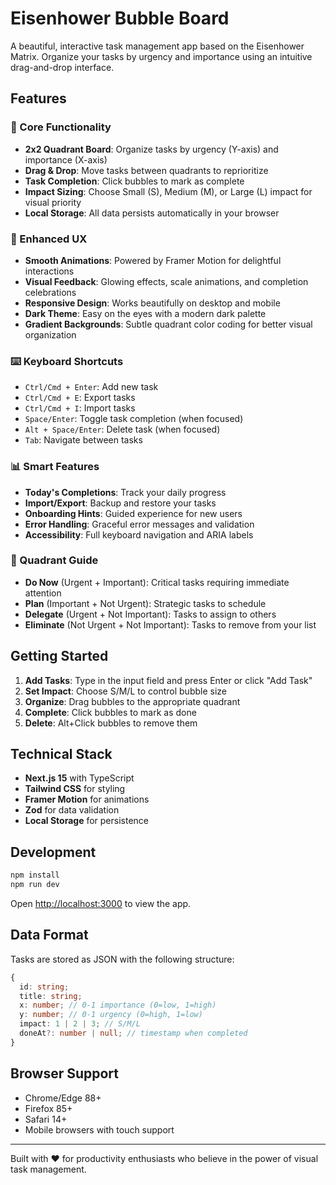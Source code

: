# Eisenhower Bubble Board

A beautiful, interactive task management app based on the Eisenhower Matrix. Organize your tasks by urgency and importance using an intuitive drag-and-drop interface.

## Features

### 🎯 Core Functionality
- **2x2 Quadrant Board**: Organize tasks by urgency (Y-axis) and importance (X-axis)
- **Drag & Drop**: Move tasks between quadrants to reprioritize
- **Task Completion**: Click bubbles to mark as complete
- **Impact Sizing**: Choose Small (S), Medium (M), or Large (L) impact for visual priority
- **Local Storage**: All data persists automatically in your browser

### 🎨 Enhanced UX
- **Smooth Animations**: Powered by Framer Motion for delightful interactions
- **Visual Feedback**: Glowing effects, scale animations, and completion celebrations
- **Responsive Design**: Works beautifully on desktop and mobile
- **Dark Theme**: Easy on the eyes with a modern dark palette
- **Gradient Backgrounds**: Subtle quadrant color coding for better visual organization

### ⌨️ Keyboard Shortcuts
- `Ctrl/Cmd + Enter`: Add new task
- `Ctrl/Cmd + E`: Export tasks
- `Ctrl/Cmd + I`: Import tasks
- `Space/Enter`: Toggle task completion (when focused)
- `Alt + Space/Enter`: Delete task (when focused)
- `Tab`: Navigate between tasks

### 📊 Smart Features
- **Today's Completions**: Track your daily progress
- **Import/Export**: Backup and restore your tasks
- **Onboarding Hints**: Guided experience for new users
- **Error Handling**: Graceful error messages and validation
- **Accessibility**: Full keyboard navigation and ARIA labels

### 🎯 Quadrant Guide
- **Do Now** (Urgent + Important): Critical tasks requiring immediate attention
- **Plan** (Important + Not Urgent): Strategic tasks to schedule
- **Delegate** (Urgent + Not Important): Tasks to assign to others
- **Eliminate** (Not Urgent + Not Important): Tasks to remove from your list

## Getting Started

1. **Add Tasks**: Type in the input field and press Enter or click "Add Task"
2. **Set Impact**: Choose S/M/L to control bubble size
3. **Organize**: Drag bubbles to the appropriate quadrant
4. **Complete**: Click bubbles to mark as done
5. **Delete**: Alt+Click bubbles to remove them

## Technical Stack

- **Next.js 15** with TypeScript
- **Tailwind CSS** for styling
- **Framer Motion** for animations
- **Zod** for data validation
- **Local Storage** for persistence

## Development

```bash
npm install
npm run dev
```

Open [http://localhost:3000](http://localhost:3000) to view the app.

## Data Format

Tasks are stored as JSON with the following structure:

```typescript
{
  id: string;
  title: string;
  x: number; // 0-1 importance (0=low, 1=high)
  y: number; // 0-1 urgency (0=high, 1=low)
  impact: 1 | 2 | 3; // S/M/L
  doneAt?: number | null; // timestamp when completed
}
```

## Browser Support

- Chrome/Edge 88+
- Firefox 85+
- Safari 14+
- Mobile browsers with touch support

---

Built with ❤️ for productivity enthusiasts who believe in the power of visual task management.
